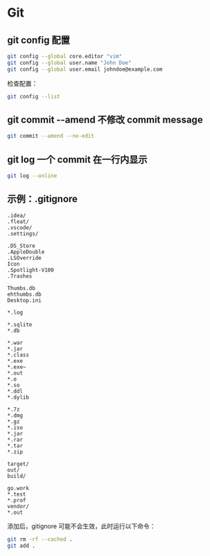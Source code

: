 # Git

## git config 配置

```bash
git config --global core.editor "vim"
git config --global user.name "John Doe"
git config --global user.email johndoe@example.com
```

检查配置：

```bash
git config --list
```

## git commit --amend 不修改 commit message

```bash
git commit --amend --no-edit
```

## git log 一个 commit 在一行内显示

```bash
git log --online
```

## 示例：.gitignore

```text
.idea/
.fleat/
.vscode/
.settings/

.DS_Store
.AppleDouble
.LSOverride
Icon
.Spotlight-V100
.Trashes

Thumbs.db
ehthumbs.db
Desktop.ini

*.log

*.sqlite
*.db

*.war
*.jar
*.class
*.exe
*.exe~
*.out
*.o
*.so
*.ddl
*.dylib

*.7z
*.dmg
*.gz
*.iso
*.jar
*.rar
*.tar
*.zip

target/
out/
build/

go.work
*.test
*.prof
vendor/
*.out
```

添加后，gitignore 可能不会生效，此时运行以下命令：

```bash
git rm -rf --cached .
git add .
```
